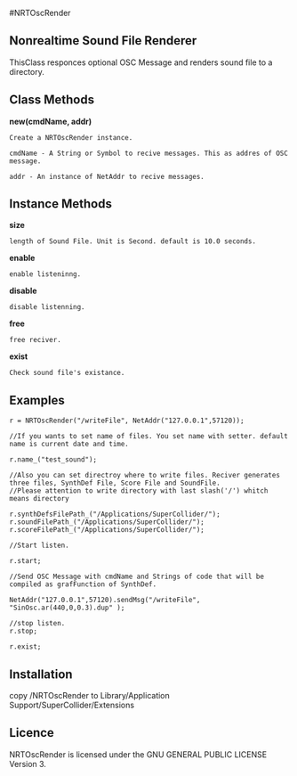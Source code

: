 #NRTOscRender

Nonrealtime Sound File Renderer
-----------

ThisClass responces optional OSC Message and renders sound file to a directory.


Class Methods
-----------


**new(cmdName, addr)**

	Create a NRTOscRender instance.

	cmdName - A String or Symbol to recive messages. This as addres of OSC message.
	
	addr - An instance of NetAddr to recive messages.


Instance Methods
-----------

**size**

	length of Sound File. Unit is Second. default is 10.0 seconds.
		
**enable**

	enable listeninng.
		
**disable**
	
	disable listenning.
	
**free**
	
	free reciver.

**exist**
	
	Check sound file's existance.



Examples
-----------

	r = NRTOscRender("/writeFile", NetAddr("127.0.0.1",57120));
	
	//If you wants to set name of files. You set name with setter. default name is current date and time.
	
	r.name_("test_sound");
	
	//Also you can set directroy where to write files. Reciver generates three files, SynthDef File, Score File and SoundFile.
	//Please attention to write directory with last slash('/') whitch means directory
	
	r.synthDefsFilePath_("/Applications/SuperCollider/");
	r.soundFilePath_("/Applications/SuperCollider/");
	r.scoreFilePath_("/Applications/SuperCollider/");
	
	//Start listen.
	
	r.start;
	
	//Send OSC Message with cmdName and Strings of code that will be compiled as grafFunction of SynthDef.
	
	NetAddr("127.0.0.1",57120).sendMsg("/writeFile", "SinOsc.ar(440,0,0.3).dup" );
	
	//stop listen.
	r.stop;
	
	r.exist;



Installation
-----------


copy /NRTOscRender to Library/Application Support/SuperCollider/Extensions



Licence
-----------
NRTOscRender is licensed under the GNU GENERAL PUBLIC LICENSE Version 3.
